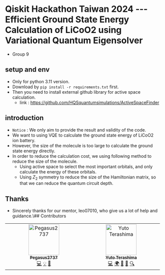 # Qiskit Hackathon Taiwan 2024 --- Efficient Ground State Energy Calculation of LiCoO2 using Variational Quantum Eigensolver
* Group 9
## setup and env
* Only for python 3.11 version.
* Download by ```pip install -r requirements.txt``` first.
* Then you need to install external github library for active space calculation.
    * link : https://github.com/HQSquantumsimulations/ActiveSpaceFinder

## introduction 
* ```Notice``` : We only aim to provide the result and validity of the code.
* We want to using VQE to calculate the ground state energy of LiCoO2 ion battery. 
* However, the size of the molecule is too large to calculate the ground state energy directly. 
* In order to reduce the calculation cost, we using following method to reduce the size of the molecule.
    * Using active space to select the most important orbitals, and only calculate the energy of these orbitals.
    * Using $Z_2$ symmetry to reduce the size of the Hamiltonian matrix, so that we can reduce the quantum circuit depth.

## Thanks 
* Sincerely thanks for our mentor, leo07010, who give us a lot of help and guidance.\\## Contributors

<!-- ALL-CONTRIBUTORS-LIST:START - Do not remove or modify this section -->
<!-- prettier-ignore-start -->
<!-- markdownlint-disable -->
<table>
  <tbody>
    <tr>
      <td align="center" valign="top" width="14.28%"><a href="https://github.com/Pegasus2737"><img src="https://avatars.githubusercontent.com/u/86604394?v=4?s=100" width="100px;" alt="Pegasus2737"/><br /><sub><b>Pegasus2737</b></sub></a><br /><a href="https://github.com/Mushroom-MSL1L/2024NTUQ_Qiskit_Hackathon_VQE_Energy_Calculation/commits?author=Pegasus2737" title="Code">💻</a> <a href="#example-Pegasus2737" title="Examples">💡</a> <a href="#research-Pegasus2737" title="Research">🔬</a></td>
      <td align="center" valign="top" width="14.28%"><a href="https://github.com/yuto-terashima"><img src="https://avatars.githubusercontent.com/u/99735560?v=4?s=100" width="100px;" alt="Yuto Terashima"/><br /><sub><b>Yuto Terashima</b></sub></a><br /><a href="https://github.com/Mushroom-MSL1L/2024NTUQ_Qiskit_Hackathon_VQE_Energy_Calculation/commits?author=yuto-terashima" title="Code">💻</a> <a href="#translation-yuto-terashima" title="Translation">🌍</a> <a href="#blog-yuto-terashima" title="Blogposts">📝</a> <a href="https://github.com/Mushroom-MSL1L/2024NTUQ_Qiskit_Hackathon_VQE_Energy_Calculation/commits?author=yuto-terashima" title="Documentation">📖</a> <a href="#fundingFinding-yuto-terashima" title="Funding Finding">🔍</a></td>
    </tr>
  </tbody>
</table>

<!-- markdownlint-restore -->
<!-- prettier-ignore-end -->

<!-- ALL-CONTRIBUTORS-LIST:END -->

